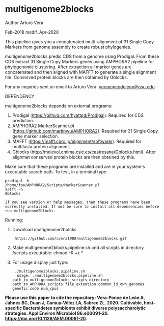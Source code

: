 # multigenome2blocks
Author Arturo Vera

Feb-2018
modif. Apr-2020

This pipeline gives you a concatenated multi-alignment of 31 Single Copy Markers from genome assembly to create robust phylogenies.

multigenome2blocks predic CDS from a genome using Prodigal. From these CDS extract 31 Single Copy Markers genes using AMPHORA2 pipeline for phylogenomic clustering. After extraction all marker genes are concatenated and then aligned with MAFFT to generate a single alignment file. Conserved protein blocks are then obtained by Gblocks.


For any inquiries sent an email to Arturo Vera: veraponcedeleon@osu.edu


DEPENDENCY

multigenome2blocks depends on external programs:

1. Prodigal (https://github.com/hyattpd/Prodigal). Required for CDS prediction.
2. AMPHORA2 MarkerScanner.pl (https://github.com/martinwu/AMPHORA2). Required for 31 Single Copy gene marker selection.
3. MAFFT (https://mafft.cbrc.jp/alignment/software/). Required for multifasta protein alignment.
4. Gblocks (http://molevol.cmima.csic.es/castresana/Gblocks.html). After alignmet conserved protein blocks are then obtained by this.

Make sure that these programs are installed and are in your system's executable search path. To test, in a terminal type:
  
    prodigal -h
    /home/foo/AMPHORA2/Scripts/MarkerScanner.pl
    mafft -h
    Gblocks
    
    If you see version or help messages, then these programs have been correctly installed. If not be sure to install all dependencies before run multigenome2blocks.

Running:

1. Download multigenome2bolcks

        https://github.com/avera1988/multigenome2blocks.git

2. Make multigenome2blocks.pipeline.sh and all scripts in directory /scripts executable: chmod -R +x *
3. For usage display just type:

        ./multigenome2blocks.pipeline.sh
         usage: ./multigenome2blocks.pipeline.sh path_to_multigenome2blocks_scripts_directory path_to_AMPHORA_scripts file_extention common_id_own_genomes genetic code num_cpus


**Please use this paper to cite the repository: Vera-Ponce de León A, Jahnes BC, Duan J, Camuy-Vélez LA, Sabree ZL. 2020. Cultivable, host-specific Bacteroidetes symbionts exhibit diverse polysaccharolytic strategies. Appl Environ Microbiol 86:e00091-20. https://doi.org/10.1128/AEM.00091-20.**
    
    
    
